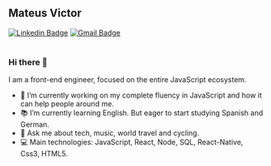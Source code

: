 ## Mateus Victor
[![Linkedin Badge](https://img.shields.io/badge/-mateussv-blue?style=flat-square&logo=Linkedin&logoColor=white&link=https://www.linkedin.com/in/mateus-victor/)](https://www.linkedin.com/in/mateus-victor/)
[![Gmail Badge](https://img.shields.io/badge/-mateus.svictor@gmail.com-c14438?style=flat-square&logo=Gmail&logoColor=white&link=mailto:mateus.svictor@gmail.com)](mailto:mateus.svictor@gmail.com)  
<br>

### Hi there 👋


I am a front-end engineer, focused on the entire JavaScript ecosystem.

* 🔭 I’m currently working on my complete fluency in JavaScript and how it can help people around me.
* :books: I’m currently learning English. But eager to start studying Spanish and German.
* 💬 Ask me about tech, music, world travel and cycling.
* :computer: Main technologies: JavaScript, React, Node, SQL, React-Native, Css3, HTML5.

